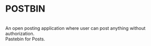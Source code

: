 # POSTBIN

<br>
An open posting application where user can post anything without authorization.<br>
Pastebin for Posts.
